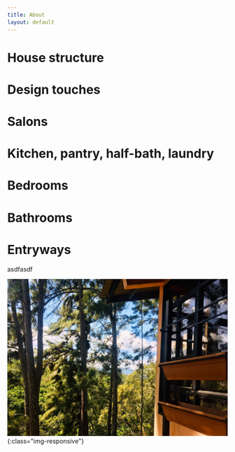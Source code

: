 ```yaml
---
title: About
layout: default
---
```


# House structure
# Design touches
# Salons
# Kitchen, pantry, half-bath, laundry
# Bedrooms
# Bathrooms
# Entryways
asdfasdf

![Test pic](/assets/img/outside.jpg){:class="img-responsive"}
